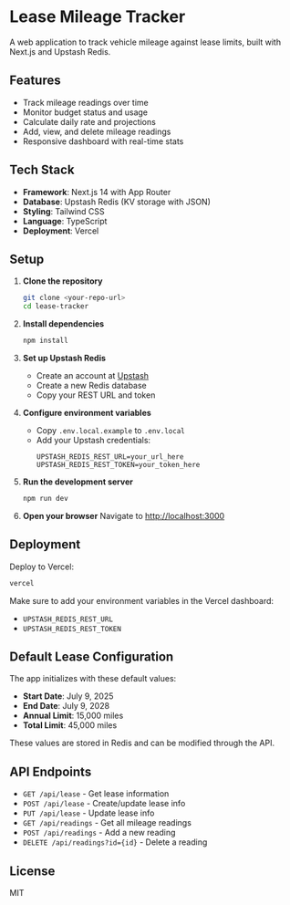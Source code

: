 # Lease Mileage Tracker

A web application to track vehicle mileage against lease limits, built with Next.js and Upstash Redis.

## Features

- Track mileage readings over time
- Monitor budget status and usage
- Calculate daily rate and projections
- Add, view, and delete mileage readings
- Responsive dashboard with real-time stats

## Tech Stack

- **Framework**: Next.js 14 with App Router
- **Database**: Upstash Redis (KV storage with JSON)
- **Styling**: Tailwind CSS
- **Language**: TypeScript
- **Deployment**: Vercel

## Setup

1. **Clone the repository**
   ```bash
   git clone <your-repo-url>
   cd lease-tracker
   ```

2. **Install dependencies**
   ```bash
   npm install
   ```

3. **Set up Upstash Redis**
   - Create an account at [Upstash](https://console.upstash.com)
   - Create a new Redis database
   - Copy your REST URL and token

4. **Configure environment variables**
   - Copy `.env.local.example` to `.env.local`
   - Add your Upstash credentials:
     ```
     UPSTASH_REDIS_REST_URL=your_url_here
     UPSTASH_REDIS_REST_TOKEN=your_token_here
     ```

5. **Run the development server**
   ```bash
   npm run dev
   ```

6. **Open your browser**
   Navigate to [http://localhost:3000](http://localhost:3000)

## Deployment

Deploy to Vercel:

```bash
vercel
```

Make sure to add your environment variables in the Vercel dashboard:
- `UPSTASH_REDIS_REST_URL`
- `UPSTASH_REDIS_REST_TOKEN`

## Default Lease Configuration

The app initializes with these default values:
- **Start Date**: July 9, 2025
- **End Date**: July 9, 2028
- **Annual Limit**: 15,000 miles
- **Total Limit**: 45,000 miles

These values are stored in Redis and can be modified through the API.

## API Endpoints

- `GET /api/lease` - Get lease information
- `POST /api/lease` - Create/update lease info
- `PUT /api/lease` - Update lease info
- `GET /api/readings` - Get all mileage readings
- `POST /api/readings` - Add a new reading
- `DELETE /api/readings?id={id}` - Delete a reading

## License

MIT